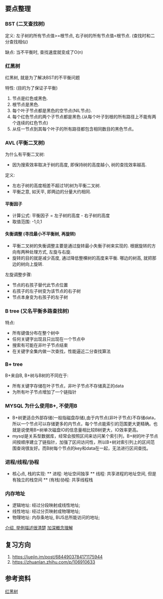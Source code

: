 
## 要点整理

### BST (二叉查找树)

定义: 左子树的所有节点值>=根节点, 右子树的所有节点值<根节点. (查找时和二分查找相似)

缺点: 当不平衡时, 查找速度就变成了O(n)

### 红黑树

红黑树, 就是为了解决BST的不平衡问题

特性: (目的为了保证子平衡)
1. 节点是红色或黑色.
2. 根节点是黑色.
3. 每个叶子节点都是黑色的空节点(NIL节点).
4. 每个红色节点的两个子节点都是黑色.(从每个叶子到根的所有路径上不能有两个连续的红色节点)
5. 从任一节点到其每个叶子的所有路径都包含相同数目的黑色节点。

### AVL (平衡二叉树)

为什么有平衡二叉树:
* 因为搜索效率取决于树的高度, 即保持树的高度越小, 树的查找效率越高.

定义:
* 左右子树的高度相差不超过1的树为平衡二叉树.
* 平衡之意, 如天平, 即两边的分量大约相同.

#### 平衡因子

* 计算公式: 平衡因子 = 左子树的高度 - 右子树的高度
* 取值范围: -1,0,1

#### 失衡调整 (寻找最小不平衡树, 再旋转)

* 平衡二叉树的失衡调整主要是通过旋转最小失衡子树来实现的. 根据旋转的方向有两种处理方式, 左旋与右旋.
* 旋转的目的就是减少高度, 通过降低整棵树的高度来平衡. 哪边的树高, 就把那边的树向上旋转.

左旋调整步骤:
* 节点的右孩子替代此节点位置
* 右孩子的左子树变为该节点的右子树
* 节点本身变为右孩子的左子树

### B tree (又名平衡多路查找树)

特点: 
* 所有键值分布在整个树中
* 任何关键字出现且只出现在一个节点中
* 搜索有可能在非叶子节点结束
* 在关键字全集内做一次查找，性能逼近二分查找算法

### B+ tree

B+来自B, B+树与B树的不同在于:
* 所有关键字存储在叶子节点，非叶子节点不存储真正的data
* 为所有叶子节点增加了一个链指针

### MYSQL 为什么使用B+, 不使用B

* B+树更适合外部存储(一般指磁盘存储),由于内节点(非叶子节点)不存储data，所以一个节点可以存储更多的内节点，每个节点能索引的范围更大更精确。也就是说使用B+树单次磁盘IO的信息量相比较B树更大，IO效率更高。
* mysql是关系型数据库，经常会按照区间来访问某个索引列，B+树的叶子节点间按顺序建立了链指针，加强了区间访问性，所以B+树对索引列上的区间范围查询很友好。而B树每个节点的key和data在一起，无法进行区间查找。

### 进程/线程/协程

* 核心点, 栈的实现:
** 进程: 地址空间独享
** 线程: 共享进程的地址空间, 但是有独立的栈空间
** (有栈)协程: 共享线程栈

### 内存地址

* 逻辑地址: 经过分段映射成线性地址;
* 线性地址: 经过分页映射成物理地址;
* 物理地址: 内存条地址, BUS总所能访问的地址;

[介绍, 举例描述很清楚](https://www.zhihu.com/question/29918252)
[加深概念理解](https://blog.csdn.net/macrossdzh/article/details/5954763)

## 复习方向
1. https://juejin.im/post/6844903784171175944
2. https://zhuanlan.zhihu.com/p/106910633

## 参考资料
[红黑树](https://zhuanlan.zhihu.com/p/31805309)